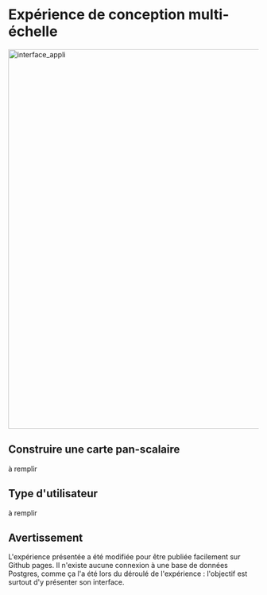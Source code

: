 # Expérience de conception multi-échelle
<img width="1317" height="763" alt="interface_appli" src="https://github.com/user-attachments/assets/f952154e-e6ea-4497-b9a2-50e16972446f" />

## Construire une carte pan-scalaire

à remplir

## Type d'utilisateur

à remplir

## Avertissement

L'expérience présentée a été modifiée pour être publiée facilement sur Github pages. Il n'existe aucune connexion à une base de données Postgres, comme ça l'a été lors du déroulé de l'expérience : l'objectif est surtout d'y présenter son interface.
